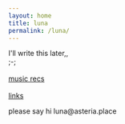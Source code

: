```yaml
---
layout: home
title: luna
permalink: /luna/
---
```

I'll write this later,, 
<br>;-;   
<br>[music recs](/music-recs.md)   
<br>[links](/links)
<p>please say hi luna@asteria.place</p>
